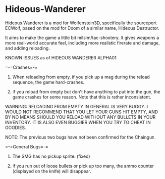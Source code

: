 # Hideous-Wanderer
Hideous Wanderer is a mod for Wolfenstein3D, specifically the sourceport ECWolf, based on the mod for Doom of a similar name, Hideous Destructor.

It aims to make the game a little bit milsim/tac-shootery. It gives weapons a more real-world accurate feel, including more realistic firerate and damage, and adding reloading.


KNOWN ISSUES as of HIDEOUS WANDERER ALPHA01

=-=Crashes=-=

1. When reloading from empty, if you pick up a mag during the reload sequence,
the game hard-crashes.

2. If you reload from empty but don't have anything to put into the gun, the
game crashes for some reason. Note that this is rather inconsistent.

WARNING:
RELOADING FROM EMPTY IN GENERAL IS VERY BUGGY. I WOULD NOT RECOMMEND THAT YOU 
LET YOUR GUNS HIT EMPTY, AND BY NO MEANS SHOULD YOU RELOAD WITHOUT ANY BULLETS
IN YOUR INVENTORY. IT IS ALSO EVEN BUGGIER WHEN YOU TRY TO CHEAT IN GOODIES.

NOTE: The previous two bugs have not been confirmed for the Chaingun.


=-=General Bugs=-=

1. The SMG has no pickup sprite. (fixed)

2. If you run out of loose bullets or pick up too many, the ammo counter 
(displayed on the knife) will disappear.
